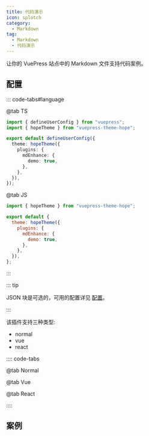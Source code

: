 ```yaml
---
title: 代码演示
icon: splotch
category:
  - Markdown
tag:
  - Markdown
  - 代码演示
---
```


让你的 VuePress 站点中的 Markdown 文件支持代码案例。

<!-- more -->

## 配置

::: code-tabs#language

@tab TS

```ts {8-10} title=".vuepress/config.ts"
import { defineUserConfig } from "vuepress";
import { hopeTheme } from "vuepress-theme-hope";

export default defineUserConfig({
  theme: hopeTheme({
    plugins: {
      mdEnhance: {
        demo: true,
      },
    },
  }),
});
```

@tab JS

```js {7-9} title=".vuepress/config.js"
import { hopeTheme } from "vuepress-theme-hope";

export default {
  theme: hopeTheme({
    plugins: {
      mdEnhance: {
        demo: true,
      },
    },
  }),
};
```

:::

<!-- @include: @md-enhance/zh/guide/code/demo/README.md#syntax -->

::: tip

JSON 块是可选的，可用的配置详见 [配置](../../config/plugins/md-enhance.md#demo)。

:::

该插件支持三种类型:

- normal
- vue
- react

:::: code-tabs

@tab Normal

<!-- @include: @md-enhance/zh/guide/code/demo/normal.md#syntax -->

@tab Vue

<!-- @include: @md-enhance/zh/guide/code/demo/vue.md#syntax -->

@tab React

<!-- @include: @md-enhance/zh/guide/code/demo/react.md#syntax -->

::::

<!-- @include: @md-enhance/zh/guide/code/demo/README.md#language -->

## 案例

<!-- @include: @md-enhance/zh/guide/code/demo/normal.md#demo -->
<!-- @include: @md-enhance/zh/guide/code/demo/vue.md#demo -->
<!-- @include: @md-enhance/zh/guide/code/demo/react.md#demo -->
<!-- @include: @md-enhance/zh/guide/code/demo/README.md#demo -->
